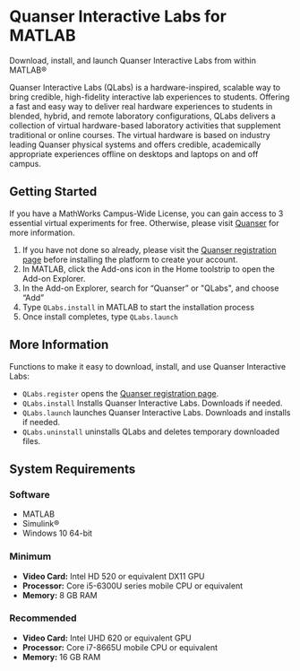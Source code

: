 # Quanser Interactive Labs for MATLAB

Download, install, and launch Quanser Interactive Labs from within MATLAB&reg;

Quanser Interactive Labs (QLabs) is a hardware-inspired, scalable way to bring credible, high-fidelity interactive lab experiences to students. Offering a fast and easy way to deliver real hardware experiences to students in blended, hybrid, and remote laboratory configurations, QLabs delivers a collection of virtual hardware-based laboratory activities that supplement traditional or online courses. The virtual hardware is based on industry leading Quanser physical systems and offers credible, academically appropriate experiences offline on desktops and laptops on and off campus.

## Getting Started

If you have a MathWorks Campus-Wide License, you can gain access to 3 essential virtual experiments for free. Otherwise, please visit [Quanser](https://www.quanser.com/digital/quanser-interactive-labs/) for more information.

1. If you have not done so already, please visit the [Quanser registration page](https://www.quanser.com/mathworks-qlabs-trial) before installing the platform to create your account.
2. In MATLAB, click the Add-ons icon in the Home toolstrip to open the Add-on Explorer.
3. In the Add-on Explorer, search for “Quanser” or "QLabs", and choose “Add”
4. Type ``QLabs.install`` in MATLAB to start the installation process
5. Once install completes, type ``QLabs.launch``

## More Information

Functions to make it easy to download, install, and use Quanser Interactive Labs:

* ``QLabs.register`` opens the [Quanser registration page](https://www.quanser.com/mathworks-qlabs-trial).
* ``QLabs.install`` Installs Quanser Interactive Labs. Downloads if needed.  
* ``QLabs.launch`` launches Quanser Interactive Labs.  Downloads and installs if needed.
* ``QLabs.uninstall`` uninstalls QLabs and deletes temporary downloaded files.  

## System Requirements

### Software
* MATLAB
* Simulink&reg;
* Windows 10 64-bit

### Minimum
* __Video Card:__ Intel HD 520 or equivalent DX11 GPU
* __Processor:__ Core i5-6300U series mobile CPU or equivalent
* __Memory:__ 8 GB RAM

### Recommended	
* __Video Card:__ Intel UHD 620 or equivalent GPU
* __Processor:__ Core i7-8665U mobile CPU or equivalent
* __Memory:__ 16 GB RAM
